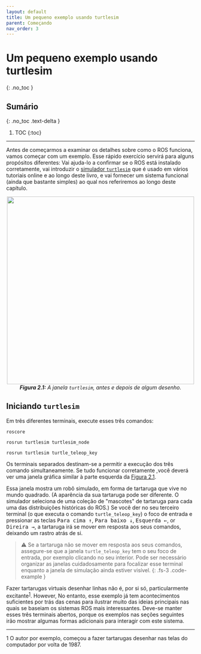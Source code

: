 ```yaml
---
layout: default
title: Um pequeno exemplo usando turtlesim
parent: Começando
nav_order: 3
---
```



# Um pequeno exemplo usando turtlesim
{: .no_toc }


## Sumário
{: .no_toc .text-delta }

1. TOC
{:toc}

---


Antes de começarmos a examinar os detalhes sobre como o ROS funciona, vamos começar com um exemplo. Esse rápido exercício servirá para alguns propósitos diferentes: Vai ajuda-lo a confirmar se o ROS está instalado corretamente, vai introduzir o [simulador `turtlesim`](http://wiki.ros.org/turtlesim) que é usado em vários tutoriais online e ao longo deste livro, e vai fornecer um sistema funcional (ainda que bastante simples) ao qual nos referiremos ao longo deste capítulo.

<p align="center">
  <img src="https://user-images.githubusercontent.com/48807586/119573772-1aa42180-bd8b-11eb-9abd-dc838b6f7c53.png" width="500"/><br>
  <i><b><a name="2.1"> Figura 2.1:</a></b> A janela <code>turtlesim</code>, antes e depois de algum desenho.</i>
</p>

## Iniciando `turtlesim`

Em três diferentes terminais,  execute esses três comandos: 
```
roscore
```
```
rosrun turtlesim turtlesim_node
```
```
rosrun turtlesim turtle_teleop_key
```

Os terminais separados destinam-se a permitir a execução dos três comando simultaneamente. Se tudo funcionar corretamente ,você deverá ver uma janela gráfica similar à parte esquerda da [Figura 2.1](#2.1). 

Essa janela mostra um robô simulado, em forma de tartaruga  que vive no mundo quadrado. (A aparência da sua tartaruga pode ser diferente. O simulador seleciona de uma coleção de "mascotes" de tartaruga para cada uma das distribuições históricas do ROS.) Se você der no seu terceiro terminal (o que executa o comando `turtle_teleop_key`) o foco de entrada e pressionar as teclas <kbd>Para cima ↑</kbd>, <kbd>Para baixo ↓</kbd>, <kbd>Esquerda ←</kbd>, or <kbd>Direira →</kbd>, a tartaruga irá se mover em resposta aos seus comandos, deixando um rastro atrás de si.

> ⚠️ Se a tartaruga não se mover  em resposta aos seus comandos, assegure-se que a janela `turtle_teleop_key` tem o seu foco de entrada, por exemplo clicando no seu interior. Pode ser necessário organizar as janelas cuidadosamente para focalizar esse terminal enquanto a janela de simulação ainda estiver visível.
{: .fs-3 .code-example }

Fazer tartarugas virtuais desenhar linhas não é, por si só, particularmente excitante<sup>[1](#fn1)</sup>. However, No entanto, esse exemplo já tem acontecimentos suficientes por trás das cenas para ilustrar muito das ideias principais nas quais se baseiam os sistemas ROS mais interessantes. Deve-se manter esses três terminais abertos, porque os exemplos nas seções seguintes irão mostrar algumas formas adicionais para interagir com este sistema.

---

<a name="fn1">1</a> O autor por exemplo, começou a fazer tartarugas desenhar nas telas do computador por volta de 1987. 

